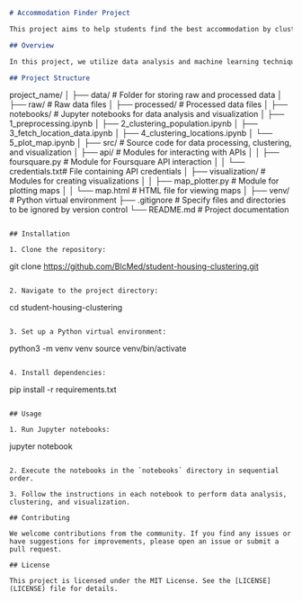 
```markdown
# Accommodation Finder Project

This project aims to help students find the best accommodation by clustering accommodations based on their amenities, budget, and proximity to preferred locations.

## Overview

In this project, we utilize data analysis and machine learning techniques to classify accommodations and suggest suitable options for students based on their preferences. The project involves data collection, preprocessing, clustering, and visualization.

## Project Structure

```
project_name/
│
├── data/                  # Folder for storing raw and processed data
│   ├── raw/               # Raw data files
│   ├── processed/         # Processed data files
│
├── notebooks/             # Jupyter notebooks for data analysis and visualization
│   ├── 1_preprocessing.ipynb
│   ├── 2_clustering_population.ipynb
│   ├── 3_fetch_location_data.ipynb
│   ├── 4_clustering_locations.ipynb
│   └── 5_plot_map.ipynb
│
├── src/                   # Source code for data processing, clustering, and visualization
│   ├── api/               # Modules for interacting with APIs
│   │   ├── foursquare.py  # Module for Foursquare API interaction
│   │   └── credentials.txt# File containing API credentials
│   ├── visualization/     # Modules for creating visualizations
│   │   ├── map_plotter.py # Module for plotting maps
│   │   └── map.html       # HTML file for viewing maps
│
├── venv/                  # Python virtual environment
├── .gitignore             # Specify files and directories to be ignored by version control
└── README.md              # Project documentation
```

## Installation

1. Clone the repository:
   ```
   git clone https://github.com/BlcMed/student-housing-clustering.git
   ```

2. Navigate to the project directory:
   ```
   cd student-housing-clustering
   ```

3. Set up a Python virtual environment:
   ```
   python3 -m venv venv
   source venv/bin/activate
   ```

4. Install dependencies:
   ```
   pip install -r requirements.txt
   ```

## Usage

1. Run Jupyter notebooks:
   ```
   jupyter notebook
   ```

2. Execute the notebooks in the `notebooks` directory in sequential order.

3. Follow the instructions in each notebook to perform data analysis, clustering, and visualization.

## Contributing

We welcome contributions from the community. If you find any issues or have suggestions for improvements, please open an issue or submit a pull request.

## License

This project is licensed under the MIT License. See the [LICENSE](LICENSE) file for details.

```
